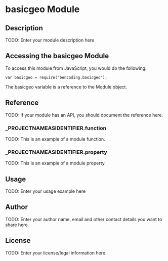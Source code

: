 # basicgeo Module

## Description

TODO: Enter your module description here

## Accessing the basicgeo Module

To access this module from JavaScript, you would do the following:

	var basicgeo = require("bencoding.basicgeo");

The basicgeo variable is a reference to the Module object.	

## Reference

TODO: If your module has an API, you should document
the reference here.

### ___PROJECTNAMEASIDENTIFIER__.function

TODO: This is an example of a module function.

### ___PROJECTNAMEASIDENTIFIER__.property

TODO: This is an example of a module property.

## Usage

TODO: Enter your usage example here

## Author

TODO: Enter your author name, email and other contact
details you want to share here. 

## License

TODO: Enter your license/legal information here.
